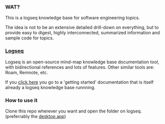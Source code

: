 ### WAT?

This is a logseq knowledge base for software engineering topics.

The idea is not to be an extensive detailed drill-down on everything, but to provide easy to digest, highly interconnected, summarized information and sample code for topics.

### [Logseq](logseq.com)

Logseq is an open-source mind-map knowledge base documentation tool, with bidirectional references and lots of features. Other similar tools are: Roam, Remnote, etc.

If you [click here](https://docs.logseq.com/#/page/start%20here) you go to a 'getting started' documentation that is itself already a logseq knowledge base runnning.


### How to use it

Clone this repo wherever you want and open the folder on logseq. (preferrably the [desktop app](https://github.com/logseq/logseq/releases))
